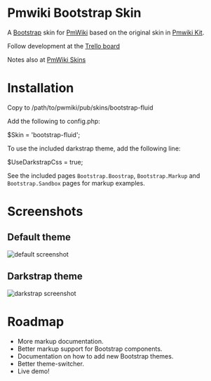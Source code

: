 Pmwiki Bootstrap Skin
=====================

A [Bootstrap](http://twitter.github.com/bootstrap/) skin for [PmWiki](http://www.pmwiki.org/) based on the original skin in [Pmwiki Kit](https://github.com/gambhiro/pmwiki-kit-bootstrap-compass).

Follow development at the [Trello board](https://trello.com/board/pmwiki-bootstrap-skin/5197cef04b5cafe37e00d1ed)

Notes also at [PmWiki Skins](http://www.pmwiki.org/wiki/Skins/TwitterBootstrap)

# Installation
Copy to /path/to/pwmiki/pub/skins/bootstrap-fluid

Add the following to config.php:

$Skin = 'bootstrap-fluid';

To use the included darkstrap theme, add the following line:

$UseDarkstrapCss = true;

See the included pages `Bootstrap.Boostrap`, `Bootstrap.Markup` and `Bootstrap.Sandbox` pages for markup examples. 

# Screenshots

## Default theme
![default screenshot](https://raw.github.com/wiki/MichaelPaulukonis/pmwiki-bootstrap-skin/images/pmwiki.bootstrap.default.00.png)

## Darkstrap theme
![darkstrap screenshot](https://raw.github.com/wiki/MichaelPaulukonis/pmwiki-bootstrap-skin/images/pmwiki.bootstrap.darkstrap.00.png)

# Roadmap

* More markup documentation.
* Better markup support for Bootstrap components.
* Documentation on how to add new Bootstrap themes.
* Better theme-switcher.
* Live demo!
